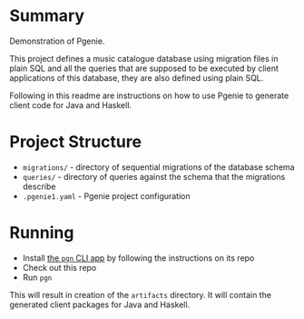 # Summary

Demonstration of Pgenie. 

This project defines a music catalogue database using migration files in plain SQL and all the queries that are supposed to be executed by client applications of this database, they are also defined using plain SQL.

Following in this readme are instructions on how to use Pgenie to generate client code for Java and Haskell.

# Project Structure

- `migrations/` - directory of sequential migrations of the database schema
- `queries/` - directory of queries against the schema that the migrations describe
- `.pgenie1.yaml` - Pgenie project configuration

# Running

- Install [the `pgn` CLI app](https://github.com/pgenie-io/app) by following the instructions on its repo
- Check out this repo
- Run `pgn`

This will result in creation of the `artifacts` directory. It will contain the generated client packages for Java and Haskell.
